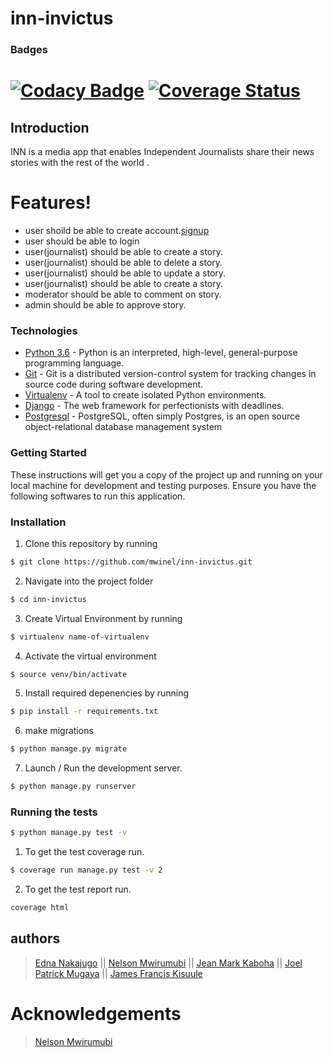 # inn-invictus

### Badges
[![Codacy Badge](https://api.codacy.com/project/badge/Grade/9bda5b60dd824e34b4a308defb65af71)](https://www.codacy.com/app/3Nakajugo/inn-invictus?utm_source=github.com&amp;utm_medium=referral&amp;utm_content=mwinel/inn-invictus&amp;utm_campaign=Badge_Grade)
[![Coverage Status](https://coveralls.io/repos/github/sanya-kenneth/inn-invictus/badge.svg?branch=develop)](https://coveralls.io/github/sanya-kenneth/inn-invictus?branch=develop)
=======
## Introduction

INN is a media app that enables Independent Journalists share their news stories with the rest of the world .

# Features!

  - user shoild be able to create account.[signup](http://127.0.0.1:8000/api/v1/auth/signup/)
  - user should be able to login
  - user(journalist) should be able to create a story.
  - user(journalist) should be able to delete a story.
  - user(journalist) should be able to update a story.
  - user(journalist) should be able to create a story.
  - moderator should be able to comment on story.
  - admin should be able to approve story.

### Technologies
- [Python 3.6](https://www.python.org/) - Python is an interpreted, high-level, general-purpose programming language.
- [Git](https://git-scm.com/) - Git is a distributed version-control system for tracking changes in source code during software development.
- [Virtualenv](https://virtualenv.pypa.io/en/latest/) - A tool to create isolated Python environments.
- [Django](https://www.djangoproject.com/) - The web framework for perfectionists with deadlines.
- [Postgresql](https://www.postgresql.org/) - PostgreSQL, often simply Postgres, is an open source object-relational database management system

### Getting Started
These instructions will get you a copy of the project up and running on your local machine for development and testing purposes. Ensure you have the following softwares to run this application.

### Installation

1. Clone this repository by running
```sh 
$ git clone https://github.com/mwinel/inn-invictus.git
```
2. Navigate into the project folder
```sh
$ cd inn-invictus
```
3. Create  Virtual Environment by running
```sh
$ virtualenv name-of-virtualenv
```
4. Activate the virtual environment
```sh 
$ source venv/bin/activate
```
5. Install required depenencies by running
```sh 
$ pip install -r requirements.txt
```
6. make migrations
 ```sh 
 $ python manage.py migrate
 ```
7. Launch / Run the development server.
```sh
$ python manage.py runserver
```

### Running the tests
```sh
$ python manage.py test -v 
```
1. To get the test coverage run.
```sh
$ coverage run manage.py test -v 2
```
2. To get the test report run.
```sh
coverage html
```

authors
---
> [Edna Nakajugo](https://github.com/3Nakajugo) || 
> [Nelson Mwirumubi](https://github.com/mwinel) || 
> [Jean Mark Kaboha](https://github.com/KabohaJeanMark) || 
> [Joel Patrick Mugaya](https://github.com/PatrickMugayaJoel) || 
> [James Francis Kisuule](https://github.com/engjames)

# Acknowledgements
> [Nelson Mwirumubi](https://github.com/mwinel)


  



